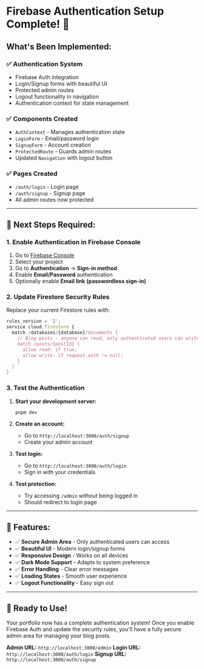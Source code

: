 # Firebase Authentication Setup Complete! 🔐

## **What's Been Implemented:**

### ✅ **Authentication System**
- Firebase Auth integration
- Login/Signup forms with beautiful UI
- Protected admin routes
- Logout functionality in navigation
- Authentication context for state management

### ✅ **Components Created**
- `AuthContext` - Manages authentication state
- `LoginForm` - Email/password login
- `SignupForm` - Account creation
- `ProtectedRoute` - Guards admin routes
- Updated `Navigation` with logout button

### ✅ **Pages Created**
- `/auth/login` - Login page
- `/auth/signup` - Signup page
- All admin routes now protected

---

## **🔧 Next Steps Required:**

### **1. Enable Authentication in Firebase Console**

1. Go to [Firebase Console](https://console.firebase.google.com/)
2. Select your project
3. Go to **Authentication** → **Sign-in method**
4. Enable **Email/Password** authentication
5. Optionally enable **Email link (passwordless sign-in)**

### **2. Update Firestore Security Rules**

Replace your current Firestore rules with:

```javascript
rules_version = '2';
service cloud.firestore {
  match /databases/{database}/documents {
    // Blog posts - anyone can read, only authenticated users can write
    match /posts/{postId} {
      allow read: if true;
      allow write: if request.auth != null;
    }
  }
}
```

### **3. Test the Authentication**

1. **Start your development server:**
   ```bash
   pnpm dev
   ```

2. **Create an account:**
   - Go to `http://localhost:3000/auth/signup`
   - Create your admin account

3. **Test login:**
   - Go to `http://localhost:3000/auth/login`
   - Sign in with your credentials

4. **Test protection:**
   - Try accessing `/admin` without being logged in
   - Should redirect to login page

---

## **🎯 Features:**

- ✅ **Secure Admin Area** - Only authenticated users can access
- ✅ **Beautiful UI** - Modern login/signup forms
- ✅ **Responsive Design** - Works on all devices
- ✅ **Dark Mode Support** - Adapts to system preference
- ✅ **Error Handling** - Clear error messages
- ✅ **Loading States** - Smooth user experience
- ✅ **Logout Functionality** - Easy sign out

---

## **🚀 Ready to Use!**

Your portfolio now has a complete authentication system! Once you enable Firebase Auth and update the security rules, you'll have a fully secure admin area for managing your blog posts.

**Admin URL:** `http://localhost:3000/admin`
**Login URL:** `http://localhost:3000/auth/login`
**Signup URL:** `http://localhost:3000/auth/signup`
